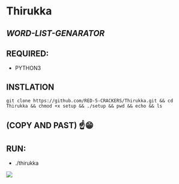 # Thirukka

## *WORD-LIST-GENARATOR*

## REQUIRED:
* PYTHON3

## INSTLATION

``` git clone https://github.com/RED-5-CRACKERS/Thirukka.git && cd Thirukka && chmod +x setup && ./setup && pwd && echo && ls ```
## (COPY AND PAST) ☝️😁




## RUN:
* ./thirukka

<img src=".thirukka.jpg" />

